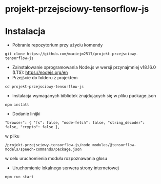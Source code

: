 # projekt-przejsciowy-tensorflow-js

# Instalacja
* Pobranie repozytorium przy użyciu komendy
```
git clone https://github.com/maciejm2517/projekt-przejsciowy-tensorflow-js
```
* Zainstalowanie oprogramowania Node.js w wersji przynajmniej v18.16.0 (LTS): https://nodejs.org/en
* Przejście do folderu z projektem 
```
cd projekt-przejsciowy-tensorflow-js
```

* Instalacja wymaganych bibliotek znajdujących się w pliku package.json
```
npm install
```

* Dodanie linijki
```
"browser": { "fs": false, "node-fetch": false, "string_decoder": false, "crypto": false },
```
w pliku 
```
/projekt-przejsciowy-tensorflow-js/node_modules/@tensorflow-models/speech-commands/package.json
```
w celu uruchomienia modułu rozpoznawania głosu

* Uruchomienie lokalnego serwera strony internetowej
```
npm run start
``` 

